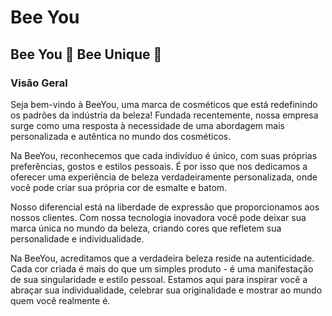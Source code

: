 # Bee You 

## Bee You 🐝 Bee Unique 👑

### Visão Geral

Seja bem-vindo à BeeYou, uma marca de cosméticos que está redefinindo os padrões da indústria da beleza! Fundada recentemente, nossa empresa surge como uma resposta à necessidade de uma abordagem mais personalizada e autêntica no mundo dos cosméticos.

Na BeeYou, reconhecemos que cada indivíduo é único, com suas próprias preferências, gostos e estilos pessoais. É por isso que nos dedicamos a oferecer uma experiência de beleza verdadeiramente personalizada, onde você pode criar sua própria cor de esmalte e batom.

Nosso diferencial está na liberdade de expressão que proporcionamos aos nossos clientes. Com nossa tecnologia inovadora você pode deixar sua marca única no mundo da beleza, criando cores que refletem sua personalidade e individualidade.

Na BeeYou, acreditamos que a verdadeira beleza reside na autenticidade. Cada cor criada é mais do que um simples produto - é uma manifestação de sua singularidade e estilo pessoal. Estamos aqui para inspirar você a abraçar sua individualidade, celebrar sua originalidade e mostrar ao mundo quem você realmente é.